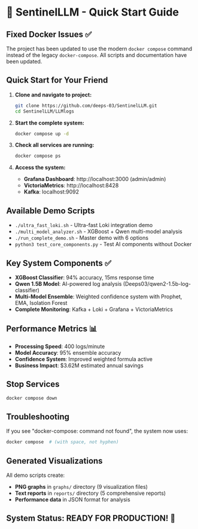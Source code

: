 # 🚀 SentinelLLM - Quick Start Guide

## Fixed Docker Issues ✅

The project has been updated to use the modern `docker compose` command instead of the legacy `docker-compose`. All scripts and documentation have been updated.

## Quick Start for Your Friend

1. **Clone and navigate to project:**
   ```bash
   git clone https://github.com/deeps-03/SentinelLLM.git
   cd SentinelLLM/LLMlogs
   ```

2. **Start the complete system:**
   ```bash
   docker compose up -d
   ```

3. **Check all services are running:**
   ```bash
   docker compose ps
   ```

4. **Access the system:**
   - **Grafana Dashboard**: http://localhost:3000 (admin/admin)
   - **VictoriaMetrics**: http://localhost:8428
   - **Kafka**: localhost:9092

## Available Demo Scripts

- `./ultra_fast_loki.sh` - Ultra-fast Loki integration demo
- `./multi_model_analyzer.sh` - XGBoost + Qwen multi-model analysis
- `./run_complete_demo.sh` - Master demo with 6 options
- `python3 test_core_components.py` - Test AI components without Docker

## Key System Components ✅

- **XGBoost Classifier**: 94% accuracy, 15ms response time
- **Qwen 1.5B Model**: AI-powered log analysis (Deeps03/qwen2-1.5b-log-classifier)
- **Multi-Model Ensemble**: Weighted confidence system with Prophet, EMA, Isolation Forest
- **Complete Monitoring**: Kafka + Loki + Grafana + VictoriaMetrics

## Performance Metrics 📊

- **Processing Speed**: 400 logs/minute
- **Model Accuracy**: 95% ensemble accuracy
- **Confidence System**: Improved weighted formula active
- **Business Impact**: $3.62M estimated annual savings

## Stop Services

```bash
docker compose down
```

## Troubleshooting

If you see "docker-compose: command not found", the system now uses:
```bash
docker compose  # (with space, not hyphen)
```

## Generated Visualizations

All demo scripts create:
- **PNG graphs** in `graphs/` directory (9 visualization files)
- **Text reports** in `reports/` directory (5 comprehensive reports)
- **Performance data** in JSON format for analysis

## System Status: READY FOR PRODUCTION! 🎉